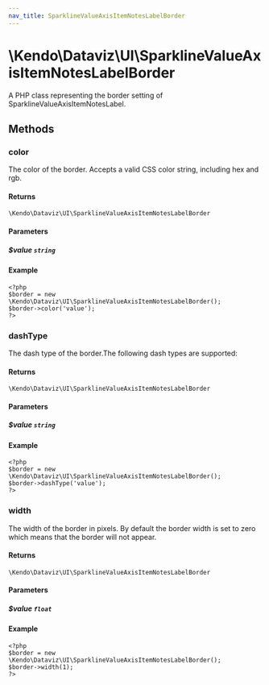 ```yaml
---
nav_title: SparklineValueAxisItemNotesLabelBorder
---
```


# \Kendo\Dataviz\UI\SparklineValueAxisItemNotesLabelBorder

A PHP class representing the border setting of SparklineValueAxisItemNotesLabel.


## Methods

### color
The color of the border. Accepts a valid CSS color string, including hex and rgb.

#### Returns
`\Kendo\Dataviz\UI\SparklineValueAxisItemNotesLabelBorder`

#### Parameters

##### $value `string`



#### Example 
    <?php
    $border = new \Kendo\Dataviz\UI\SparklineValueAxisItemNotesLabelBorder();
    $border->color('value');
    ?>

### dashType
The dash type of the border.The following dash types are supported:

#### Returns
`\Kendo\Dataviz\UI\SparklineValueAxisItemNotesLabelBorder`

#### Parameters

##### $value `string`



#### Example 
    <?php
    $border = new \Kendo\Dataviz\UI\SparklineValueAxisItemNotesLabelBorder();
    $border->dashType('value');
    ?>

### width
The width of the border in pixels. By default the border width is set to zero which means that the border will not appear.

#### Returns
`\Kendo\Dataviz\UI\SparklineValueAxisItemNotesLabelBorder`

#### Parameters

##### $value `float`



#### Example 
    <?php
    $border = new \Kendo\Dataviz\UI\SparklineValueAxisItemNotesLabelBorder();
    $border->width(1);
    ?>

